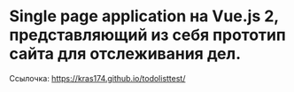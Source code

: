 # Single page application на Vue.js 2, представляющий из себя прототип сайта для отслеживания дел.

Ссылочка: https://kras174.github.io/todolisttest/
